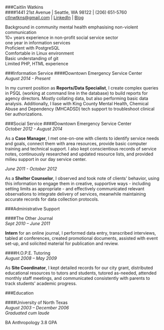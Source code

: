 ###Caitlin Watkins  
####1441 21st Avenue | Seattle, WA 98122 | (206) 651-5760    
ctlnwtkns@gmail.com | [LinkedIn](https://www.linkedin.com/in/caitlinwatkins) | [Blog](http://www.asilearntarot.com)

Background in community mental health emphasising non-violent communication   
10+ years experience in non-profit social service sector   
one year in information services    
  Proficient with PostgreSQL  
  Comfortable in Linux environment  
  Basic understanding of git  
  Limited PHP, HTML experience   

###Information Service
####Downtown Emergency Service Center  
  *August 2014 - Present*

   In my current position as **Reports/Data Specialist**, I create complex queries in PSQL (working at command line in the database) to build reports for agency directors. Mostly collating data, but also performing basic data analysis. Additionally, I liase with King County Mental Health, Chemical Abuse and Dependency (MHCADSD) tech support to troubleshoot clinical tier authorizations. 

###Social Service
####Downtown Emergency Service Center  
  *October 2012 - August 2014*

   As a **Case Manager**, I met one-on-one with clients to identify service needs and goals, connect them with area resources, provide basic computer training and technical support. I also kept conscientious records of service notes, continuously researched and updated resource lists, and provided milieu support in our day service center.

  *June 2011 - October 2012*

   As a **Shelter Counselor**, I observed and took note of clients' behavior, using this information to engage them in creative, supportive ways - including setting limits as appropriate - and effectively communicated relevant observations to integrate delivery of services, meanwhile maintaining accurate records for data collection protocols. 

###Administrative Support

####The Other Journal  
  *Sept 2010 – June 2011*

   **Intern** for an online journal, I performed data entry, transcribed interviews, tabled at conferences, created promotional documents, assisted with event set-up, and solicited material for publication and review.

####H.O.P.E. Tutoring  
  *August 2008 – May 2009*

   As **Site Coordinator**, I kept detailed records for our city grant, distributed educational resources to tutors and students, tutored as-needed, attended monthly staff meetings, and communicated consistently with parents to track students' academic progress. 

###Education

####University of North Texas  
 *August 2003 – December 2006*  
 *Graduated cum laude*  

BA Anthropology 
3.8 GPA 


